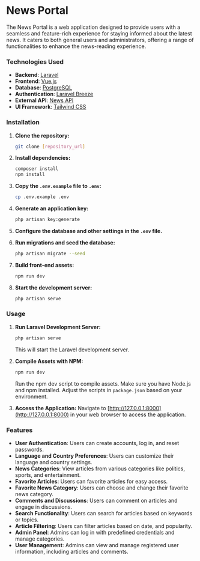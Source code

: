# News Portal

The News Portal is a web application designed to provide users with a seamless and feature-rich experience for staying informed about the latest news. It caters to both general users and administrators, offering a range of functionalities to enhance the news-reading experience.

### Technologies Used

-   **Backend**: [Laravel](https://laravel.com/docs/10.x)
-   **Frontend**: [Vue.js](https://vuejs.org/)
-   **Database**: [PostgreSQL](https://www.postgresql.org/)
-   **Authentication**: [Laravel Breeze](https://laravel.com/docs/10.x/starter-kits#laravel-breeze)
-   **External API**: [News API](https://newsapi.org/)
-   **UI Framework**: [Tailwind CSS](https://tailwindcss.com/)

### Installation

1. **Clone the repository:**

    ```bash
    git clone [repository_url]
    ```

2. **Install dependencies:**

    ```bash
    composer install
    npm install
    ```

3. **Copy the `.env.example` file to `.env`:**

    ```bash
    cp .env.example .env
    ```

4. **Generate an application key:**

    ```bash
    php artisan key:generate
    ```

5. **Configure the database and other settings in the `.env` file.**

6. **Run migrations and seed the database:**

    ```bash
    php artisan migrate --seed
    ```

7. **Build front-end assets:**

    ```bash
    npm run dev
    ```

8. **Start the development server:**

    ```bash
    php artisan serve
    ```

### Usage

1. **Run Laravel Development Server:**

    ```bash
    php artisan serve
    ```

    This will start the Laravel development server.

2. **Compile Assets with NPM:**

    ```bash
    npm run dev
    ```

    Run the npm dev script to compile assets. Make sure you have Node.js and npm installed. Adjust the scripts in `package.json` based on your environment.

3. **Access the Application:**
   Navigate to [http://127.0.0.1:8000](http://127.0.0.1:8000) in your web browser to access the application.

### Features

-   **User Authentication**: Users can create accounts, log in, and reset passwords.
-   **Language and Country Preferences**: Users can customize their language and country settings.
-   **News Categories**: View articles from various categories like politics, sports, and entertainment.
-   **Favorite Articles**: Users can favorite articles for easy access.
-   **Favorite News Category**: Users can choose and change their favorite news category.
-   **Comments and Discussions**: Users can comment on articles and engage in discussions.
-   **Search Functionality**: Users can search for articles based on keywords or topics.
-   **Article Filtering**: Users can filter articles based on date, and popularity.
-   **Admin Panel**: Admins can log in with predefined credentials and manage categories.
-   **User Management**: Admins can view and manage registered user information, including articles and comments.
